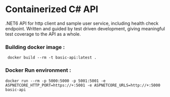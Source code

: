 # Containerized C# API 
.NET6 API for http client and sample user service, including health check endpoint. Written and guided by test driven development, giving meaningful test coverage to the API as a whole.

### Building docker image : 
``` docker build --rm -t basic-api:latest .```

### Docker Run environment :
``` docker run --rm -p 5000:5000 -p 5001:5001 -e ASPNETCORE_HTTP_PORT=https://+:5001 -e ASPNETCORE_URLS=http://+:5000 basic-api ```